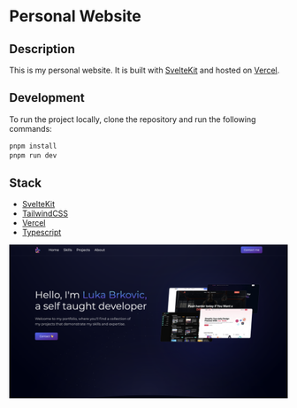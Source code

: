 # Personal Website


## Description
This is my personal website. It is  built with [SvelteKit](https://kit.svelte.dev/) and hosted on [Vercel](https://www.vercel.com/).

## Development
To run the project locally, clone the repository and run the following commands:
```bash
pnpm install
pnpm run dev
```

## Stack
- [SvelteKit](https://kit.svelte.dev/)
- [TailwindCSS](https://tailwindcss.com/)
- [Vercel](https://www.vercel.com/)
- [Typescript](https://www.typescriptlang.org/)

![Alt text](cover.png)